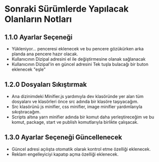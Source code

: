 # Sonraki Sürümlerde Yapılacak Olanların Notları

## 1.1.0 Ayarlar Seçeneği
* Yükleniyor... penceresi eklenecek ve bu pencere gözükürken arka planda ana pencere hazır olacak.
* Kullanıcının Dizipal adresini el ile değiştirmesine olanak sağlanacak
* Kullanıcının Dizipal'in en güncel adresini Tek tuşla bulacağı bir buton eklenecek "eşle"

## 1.2.0 Dosyaları Sıkıştırmak
* Ana dizinimdeki Minifier.js yardımıyla dev klasöründe yer alan tüm dosyalarıı ve klasörleri önce src adında bir klasöre taşıyacağım.
* Src klasörünü js minifier, css minifier, image minifier yardımlarıyla sıkıştıracağım.
* Scripts altına yarn minifier adında bir komut daha yerleştireceğim ve bu komut, package, start ve publish komutlarıyla birlikte çalışacak.

## 1.3.0 Ayarlar Seçeneği Güncellenecek
* Güncel adresi açılışta otomatik olarak kontrol etme özelliği eklenecek.
* Reklam engelleyiciyi kapatıp açma özelliği eklenecek.